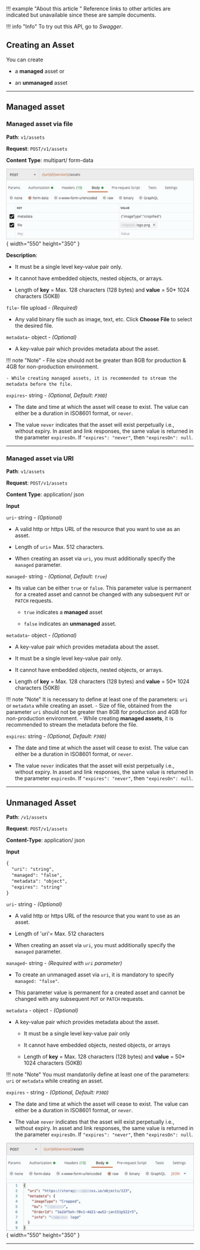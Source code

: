 !!! example "About this article "
    Reference links to other articles are indicated but unavailable since these are sample documents.

!!! info "Info"
    To try out this API, go to _Swagger_.

## Creating an Asset
You can create

* a **managed** asset or 

* an **unmanaged** asset

***

## Managed asset

### Managed asset via file

**Path**: `v1/assets`

**Request**: `POST/v1/assets`

**Content Type**: multipart/ form-data

![via file](../assets/api-2.png){ width="550" height="350" }

**Description**:

* It must be a single level key-value pair only.

* It cannot have embedded objects, nested objects, or arrays.

* Length of **key** = Max. 128 characters (128 bytes) and **value** = 50* 1024 characters (50KB)

`file`- file upload - _(Required)_

* Any valid binary file such as image, text, etc. Click **Choose File** to select the desired file.

`metadata`- object - _(Optional)_

* A key-value pair which provides metadata about the asset.

!!! note "Note"
    - File size should not be greater than 8GB for production & 4GB for non-production environment.    

    - While creating managed assets, it is recommended to stream the metadata before the file.

`expires`- string - _(Optional, Default: `P30D`)_

* The date and time at which the asset will cease to exist. The value can either be a duration in ISO8601 format, or `never`. 

* The value `never` indicates that the asset will exist perpetually i.e., without expiry. In asset and link responses, the same value is returned in the parameter `expiresOn`. If `"expires": "never"`, then `"expiresOn": null`.

***

### Managed asset via URI

**Path**: `v1/assets`

**Request**: `POST/v1/assets`

**Content Type**: application/ json

**Input**

`uri`- string - _(Optional)_

* A valid http or https URL of the resource that you want to use as an asset.

* Length of `uri`= Max. 512 characters.

* When creating an asset via `uri`, you must additionally specify the `managed` parameter.

`managed`- string - _(Optional, Default: `true`)_

* Its value can be either `true` or `false`. This parameter value is permanent for a created asset and cannot be changed with any subsequent `PUT` or `PATCH` requests.

    * `true` indicates a **managed** asset

    * `false` indicates an **unmanaged** asset.

`metadata`- object - _(Optional)_

* A key-value pair which provides metadata about the asset.

* It must be a single level key-value pair only.

* It cannot have embedded objects, nested objects, or arrays.

* Length of **key** = Max. 128 characters (128 bytes) and **value** = 50* 1024 characters (50KB)

!!! note "Note"
    It is necessary to define at least one of the parameters: `uri` or `metadata` while creating an asset.
    - Size of file, obtained from the parameter `uri` should not be greater than 8GB for production and 4GB for non-production environment.
    - While creating **managed assets**, it is recommended to stream the metadata before the file.

`expires`: string - _(Optional, Default: `P30D`)_

* The date and time at which the asset will cease to exist. The value can either be a duration in ISO8601 format, or `never`. 

* The value `never` indicates that the asset will exist perpetually i.e., without expiry. In asset and link responses, the same value is returned in the parameter `expiresOn`. If `"expires": "never"`, then `"expiresOn": null`.

***

## Unmanaged Asset

**Path**: `/v1/assets`

**Request**: `POST/v1/assets`

**Content-Type**: application/ json

**Input**
```
{
  "uri": "string",
  "managed": "false",
  "metadata": "object",
  "expires": "string"
}
```

`uri`- string - _(Optional)_

* A valid http or https URL of the resource that you want to use as an asset.

* Length of 'uri'= Max. 512 characters

* When creating an asset via `uri`, you must additionally specify the `managed` parameter.

`managed`- string - _(Required with `uri` parameter)_

* To create an unmanaged asset via `uri`, it is mandatory to specify `managed: "false"`. 

* This parameter value is permanent for a created asset and cannot be changed with any subsequent `PUT` or `PATCH` requests.

`metadata` - object - _(Optional)_

* A key-value pair which provides metadata about the asset.

  * It must be a single level key-value pair only

  * It cannot have embedded objects, nested objects, or arrays

  * Length of **key** = Max. 128 characters (128 bytes) and **value** = 50* 1024 characters (50KB)

!!! note "Note"
    You must mandatorily define at least one of the parameters: `uri` or `metadata` while creating an asset.
    
`expires` - string - _(Optional, Default: `P30D`)_

* The date and time at which the asset will cease to exist. The value can either be a duration in ISO8601 format, or `never`. 

* The value `never` indicates that the asset will exist perpetually i.e., without expiry. In asset and link responses, the same value is returned in the parameter `expiresOn`. If `"expires": "never"`, then `"expiresOn": null`.

![via json](../assets/api-3.png){ width="550" height="350" }

***
